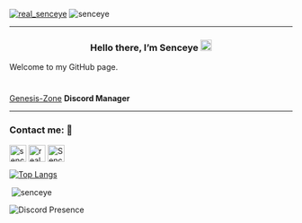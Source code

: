 
<p align="left"> <a href="https://twitter.com/real_senceye" target="blank"><img src="https://img.shields.io/twitter/follow/real_senceye?logo=twitter&style=for-the-badge" alt="real_senceye" /></a>
<img src="https://komarev.com/ghpvc/?username=senceye&label=Profile%20views&color=0e75b6&style=for-the-badge" alt="senceye" /> 
</p>

<hr>

<h3 align="center">Hello there, I’m Senceye <img src="https://media.giphy.com/media/hvRJCLFzcasrR4ia7z/giphy.gif" width="20px"></h3>

<div align="left">
Welcome to my GitHub page.
</div>

<h1></h1>

[Genesis-Zone](https://pl.genesis-zone.com/) <strong>Discord Manager</strong>

<hr>

<h3 align="left">Contact me: 📨</h3>
<p align="left">
<a href="https://www.behance.net/senceye" target="blank"><img align="center" src="https://imgur.com/ochvbPB.png" alt="senceye" height="30" width="30" /></a>
<a href="https://twitter.com/realSenceye" target="blank"><img align="center" src="https://imgur.com/GVRvbMJ.png" alt="real_senceye" height="30" width="30" /></a>
<a href="https://discord.gg/senceye" target="blank"><img align="center" src="https://imgur.com/UFKi8sg.png" alt="Senceye" height="30" width="30" /></a>
</p>


[![Top Langs](https://github-readme-stats.vercel.app/api/top-langs/?username=Senceye&layout=compact&theme=react&hide_border=true&bg_color=282b30)](https://github.com/anuraghazra/github-readme-stats)
<p>&nbsp;<img align="center" src="https://github-readme-stats.vercel.app/api?username=senceye&show_icons=true&locale=en&theme=react&border_radius=10&hide_border=true&bg_color=282b30" alt="senceye" /></p>

![Discord Presence](https://lanyard.cnrad.dev/api/810482215552679977?animated=true&hideTimestamp=true&borderRadius=10px)

